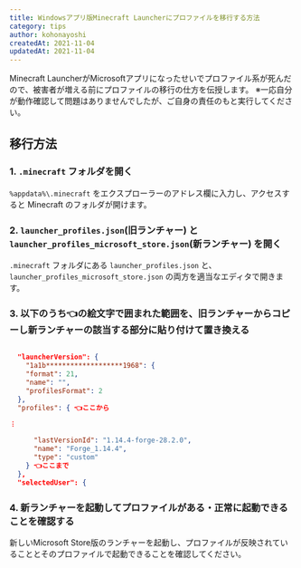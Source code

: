 ```yaml
---
title: Windowsアプリ版Minecraft Launcherにプロファイルを移行する方法
category: tips
author: kohonayoshi
createdAt: 2021-11-04
updatedAt: 2021-11-04
---
```


Minecraft LauncherがMicrosoftアプリになったせいでプロファイル系が死んだので、被害者が増える前にプロファイルの移行の仕方を伝授します。
※一応自分が動作確認して問題はありませんでしたが、ご自身の責任のもと実行してください。

## 移行方法

### 1. `.minecraft` フォルダを開く

`%appdata%\.minecraft` をエクスプローラーのアドレス欄に入力し、アクセスすると Minecraft のフォルダが開けます。

### 2. `launcher_profiles.json`(旧ランチャー) と `launcher_profiles_microsoft_store.json`(新ランチャー) を開く

`.minecraft` フォルダにある `launcher_profiles.json` と、`launcher_profiles_microsoft_store.json` の両方を適当なエディタで開きます。

### 3. 以下のうち👈の絵文字で囲まれた範囲を、旧ランチャーからコピーし新ランチャーの該当する部分に貼り付けて置き換える

```json

  "launcherVersion": {
    "1a1b*******************1968": {
    "format": 21,
    "name": "",
    "profilesFormat": 2
  },
  "profiles": { 👈ここから

︙

      "lastVersionId": "1.14.4-forge-28.2.0",
      "name": "Forge_1.14.4",
      "type": "custom"
    } 👈ここまで
  },
  "selectedUser": {
```

### 4. 新ランチャーを起動してプロファイルがある・正常に起動できることを確認する

新しいMicrosoft Store版のランチャーを起動し、プロファイルが反映されていることとそのプロファイルで起動できることを確認してください。
